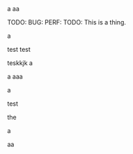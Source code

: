 a
aa


TODO:
BUG:
PERF:
TODO: This is a thing.

a 

test
test

teskkjk
a

a
aaa


a 




test



the


a




aa





